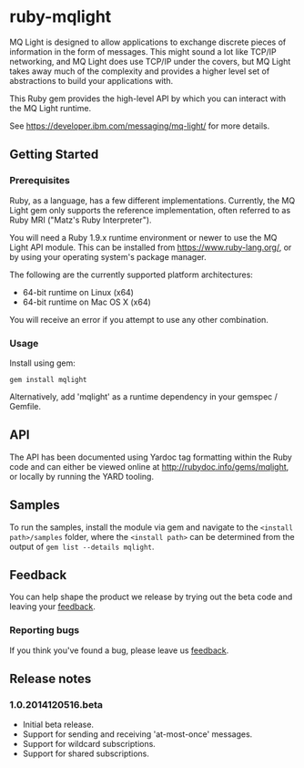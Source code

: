# ruby-mqlight

MQ Light is designed to allow applications to exchange discrete pieces of
information in the form of messages. This might sound a lot like TCP/IP
networking, and MQ Light does use TCP/IP under the covers, but MQ Light takes
away much of the complexity and provides a higher level set of abstractions to
build your applications with.

This Ruby gem provides the high-level API by which you can interact with the MQ
Light runtime.

See https://developer.ibm.com/messaging/mq-light/ for more details.

## Getting Started

### Prerequisites

Ruby, as a language, has a few different implementations. Currently, the MQ
Light gem only supports the reference implementation, often referred to as Ruby
MRI ("Matz's Ruby Interpreter").

You will need a Ruby 1.9.x runtime environment or newer to use the MQ Light API
module. This can be installed from https://www.ruby-lang.org/, or by using your
operating system's package manager.

The following are the currently supported platform architectures:

* 64-bit runtime on Linux (x64)
* 64-bit runtime on Mac OS X (x64)

You will receive an error if you attempt to use any other combination.

### Usage

Install using gem:

```
gem install mqlight
```

Alternatively, add 'mqlight' as a runtime dependency in your gemspec / Gemfile.

## API

The API has been documented using Yardoc tag formatting within the Ruby code
and can either be viewed online at http://rubydoc.info/gems/mqlight, or locally
by running the YARD tooling.

## Samples

To run the samples, install the module via gem and navigate to the 
`<install path>/samples` folder, where the `<install path>` can be determined
from the output of `gem list --details mqlight`.

## Feedback

You can help shape the product we release by trying out the beta code and
leaving your [feedback](https://ibm.biz/mqlight-forum).

### Reporting bugs

If you think you've found a bug, please leave us
[feedback](https://ibm.biz/mqlight-forum).

## Release notes

### 1.0.2014120516.beta

* Initial beta release.
* Support for sending and receiving 'at-most-once' messages.
* Support for wildcard subscriptions.
* Support for shared subscriptions.

